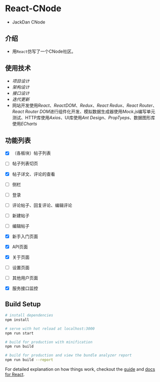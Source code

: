 # React-CNode

- JackDan CNode

## 介绍
- 用` React `仿写了一个CNode社区。

## 使用技术
- <em>项目设计</em>
- <em>架构设计</em>
- <em>接口设计</em>
- <em>迭代更新</em>
- 网站开发使用<em>React</em>、<em>ReactDOM</em>、<em>Redux</em>、<em>React Redux</em>、<em>React Router</em>、<em>React Router DOM</em>进行组件化开发、模拟数据生成器使用<em>Mock.js</em>编写单元测试、HTTP库使用<em>Axios</em>、UI库使用<em>Ant Design</em>、<em>PropTyeps</em>、数据图形库使用<em>ECharts</em>

## 功能列表

  - [X] （各板块）帖子列表
  - [ ] 帖子列表切页
  - [X] 帖子详文、评论的查看
  - [ ] 侧栏
  - [ ] 登录
  - [ ] 评论帖子、回复评论、编辑评论
  - [ ] 新建帖子
  - [ ] 编辑帖子
  - [X] 新手入门页面
  - [X] API页面
  - [X] 关于页面
  - [ ] 设置页面
  - [ ] 其他用户页面
  - [X] 服务接口监控 


## Build Setup

``` bash
# install dependencies
npm install

# serve with hot reload at localhost:3000
npm run start

# build for production with minification
npm run build

# build for production and view the bundle analyzer report
npm run build --report
```

For detailed explanation on how things work, checkout the [guide](https://github.com/facebookincubator/create-react-app/blob/master/packages/react-scripts/template/README.md) and [docs for React](https://reactjs.org/docs).